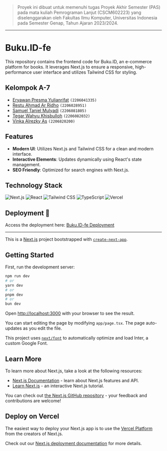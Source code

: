 > Proyek ini dibuat untuk memenuhi tugas Proyek Akhir Semester (PAS)
> pada mata kuliah Pemrograman Lanjut (CSCM602223) yang
> diselenggarakan oleh Fakultas Ilmu Komputer, Universitas Indonesia
> pada Semester Genap, Tahun Ajaran 2023/2024.

--------------------------------------------------------------------------------------------

# Buku.ID-fe

This repository contains the frontend code for Buku.ID, an e-commerce platform for books. It leverages Next.js to ensure a responsive, high-performance user interface and utilizes Tailwind CSS for styling.

## Kelompok A-7

-  [Eryawan Presma Yulianrifat](https://github.com/eryawww) `(2206041335)`<br>
-  [Restu Ahmad Ar Ridho](https://github.com/restuaar) `(2206028951)`<br>
-  [Samuel Taniel Mulyadi](https://github.com/SamuelTanielM) `(2206081805)`<br>
-  [Tegar Wahyu Khisbulloh](https://github.com/tegar-wahyu) `(2206082032)`<br>
-  [Vinka Alrezky As](https://github.com/vinkakniv) `(2206820200)`<br>

## Features

- **Modern UI**: Utilizes Next.js and Tailwind CSS for a clean and modern interface.
- **Interactive Elements**: Updates dynamically using React's state management.
- **SEO Friendly**: Optimized for search engines with Next.js.

## Technology Stack

![Next.js](https://img.shields.io/badge/Next.js-000000?style=for-the-badge&logo=next.js&logoColor=white)
![React](https://img.shields.io/badge/React-20232A?style=for-the-badge&logo=react&logoColor=61DAFB)
![Tailwind CSS](https://img.shields.io/badge/Tailwind_CSS-38B2AC?style=for-the-badge&logo=tailwind-css&logoColor=white)
![TypeScript](https://img.shields.io/badge/TypeScript-3178C6?style=for-the-badge&logo=typescript&logoColor=white)
![Vercel](https://img.shields.io/badge/Vercel-000000?style=for-the-badge&logo=vercel&logoColor=white)


## Deployment 🚀

Access the deployment here: [Buku.ID-fe Deployment](https://bukuid-fe-production.up.railway.app/)


--------------------------------------------------------------------------------------------


This is a [Next.js](https://nextjs.org/) project bootstrapped with [`create-next-app`](https://github.com/vercel/next.js/tree/canary/packages/create-next-app).

## Getting Started

First, run the development server:

```bash
npm run dev
# or
yarn dev
# or
pnpm dev
# or
bun dev
```

Open [http://localhost:3000](http://localhost:3000) with your browser to see the result.

You can start editing the page by modifying `app/page.tsx`. The page auto-updates as you edit the file.

This project uses [`next/font`](https://nextjs.org/docs/basic-features/font-optimization) to automatically optimize and load Inter, a custom Google Font.

## Learn More

To learn more about Next.js, take a look at the following resources:

- [Next.js Documentation](https://nextjs.org/docs) - learn about Next.js features and API.
- [Learn Next.js](https://nextjs.org/learn) - an interactive Next.js tutorial.

You can check out [the Next.js GitHub repository](https://github.com/vercel/next.js/) - your feedback and contributions are welcome!

## Deploy on Vercel

The easiest way to deploy your Next.js app is to use the [Vercel Platform](https://vercel.com/new?utm_medium=default-template&filter=next.js&utm_source=create-next-app&utm_campaign=create-next-app-readme) from the creators of Next.js.

Check out our [Next.js deployment documentation](https://nextjs.org/docs/deployment) for more details.
